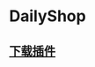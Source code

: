 # DailyShop

## [下载插件](https://www.spigotmc.org/resources/dailyshop-an-advanced-shop-plugin.88768/)
